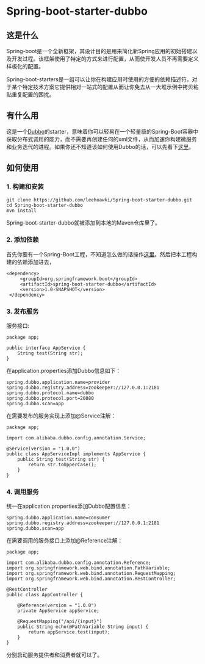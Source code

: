 # Spring-boot-starter-dubbo
## 这是什么
Spring-boot是一个全新框架，其设计目的是用来简化新Spring应用的初始搭建以及开发过程。该框架使用了特定的方式来进行配置，从而使开发人员不再需要定义样板化的配置。

Spring-boot-starters是一组可以让你在构建应用时使用的方便的依赖描述符。对于某个特定技术方案它提供相对一站式的配置从而让你免去从一大堆示例中拷贝粘贴重复配置的困扰。 

## 有什么用
这是一个[Dubbo](http://dubbo.io/)的starter，意味着你可以轻易在一个轻量级的Spring-Boot容器中获取分布式调用的能力，而不需要再创建任何的xml文件，从而加速你构建微服务和业务迭代的进程。如果你还不知道该如何使用Dubbo的话，可以先看下[这里](http://dubbo.io/User+Guide-zh.htm)。

## 如何使用

### 1. 构建和安装

	git clone https://github.com/leehoawki/Spring-boot-starter-dubbo.git
	cd Spring-boot-starter-dubbo
	mvn install

Spring-boot-starter-dubbo就被添加到本地的Maven仓库里了。

### 2. 添加依赖
首先你要有一个Spring-Boot工程，不知道怎么做的话操作[这里](http://docs.spring.io/spring-boot/docs/current-SNAPSHOT/reference/html/)。然后把本工程构建的依赖添加进去，

	<dependency>
	     <groupId>org.springframework.boot</groupId>
	     <artifactId>spring-boot-starter-dubbo</artifactId>
	     <version>1.0-SNAPSHOT</version>
	 </dependency>

### 3. 发布服务

服务接口:

	package app;

	public interface AppService {
	    String test(String str);
	}


在application.properties添加Dubbo信息如下：

	spring.dubbo.application.name=provider
	spring.dubbo.registry.address=zookeeper://127.0.0.1:2181
	spring.dubbo.protocol.name=dubbo
	spring.dubbo.protocol.port=20880
	spring.dubbo.scan=app


在需要发布的服务实现上添加@Service注解：

	package app;

	import com.alibaba.dubbo.config.annotation.Service;

	@Service(version = "1.0.0")
	public class AppServiceImpl implements AppService {	
	    public String test(String str) {
	        return str.toUpperCase();
	    }
	}

### 4. 调用服务
统一在application.properties添加Dubbo配置信息：

	spring.dubbo.application.name=consumer
	spring.dubbo.registry.address=zookeeper://127.0.0.1:2181
	spring.dubbo.scan=app

在需要调用的服务接口上添加@Reference注解：
	
	package app;
	
	import com.alibaba.dubbo.config.annotation.Reference;
    import org.springframework.web.bind.annotation.PathVariable;
    import org.springframework.web.bind.annotation.RequestMapping;
    import org.springframework.web.bind.annotation.RestController;
    
    @RestController
    public class AppController {
    
        @Reference(version = "1.0.0")
        private AppService appService;
    
        @RequestMapping("/api/{input}")
        public String echo(@PathVariable String input) {
            return appService.test(input);
        }
    }

分别启动服务提供者和消费者就可以了。
